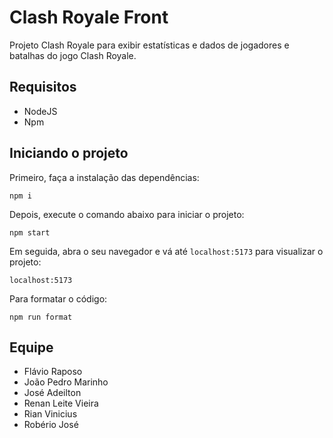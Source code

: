 # Clash Royale Front

Projeto Clash Royale para exibir estatísticas e dados de jogadores e batalhas do jogo Clash Royale.

## Requisitos

- NodeJS
- Npm

## Iniciando o projeto

Primeiro, faça a instalação das dependências:

    npm i

Depois, execute o comando abaixo para iniciar o projeto:

    npm start

Em seguida, abra o seu navegador e vá até `localhost:5173` para visualizar o projeto:

    localhost:5173

Para formatar o código:

    npm run format

## Equipe

- Flávio Raposo
- João Pedro Marinho
- José Adeilton
- Renan Leite Vieira
- Rian Vinicius
- Robério José
